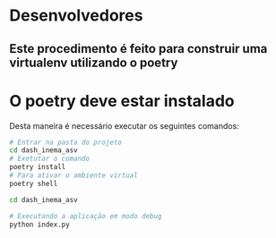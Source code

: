 # Desenvolvedores

## Este procedimento é feito para construir uma virtualenv utilizando o poetry

# O poetry deve estar instalado

Desta maneira é necessário executar os seguintes comandos:

```bash
# Entrar na pasta do projeto
cd dash_inema_asv
# Exetutar o comando 
poetry install
# Para ativar o ambiente virtual
poetry shell

cd dash_inema_asv
```
```python
# Executando a aplicação em modo debug
python index.py
```